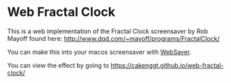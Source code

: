 # Web Fractal Clock

This is a web implementation of the Fractal Clock screensaver by Rob Mayoff found here: http://www.dqd.com/~mayoff/programs/FractalClock/

You can make this into your macos screensaver with [WebSaver](https://github.com/tlrobinson/WebSaver).

You can view the effect by going to https://cakenggt.github.io/web-fractal-clock/
